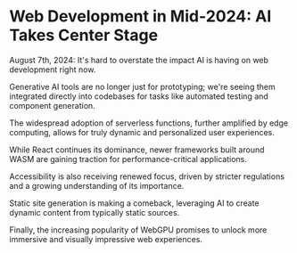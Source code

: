 # Web Development in Mid-2024: AI Takes Center Stage

August 7th, 2024: It's hard to overstate the impact AI is having on web development right now.

Generative AI tools are no longer just for prototyping; we're seeing them integrated directly into codebases for tasks like automated testing and component generation.

The widespread adoption of serverless functions, further amplified by edge computing, allows for truly dynamic and personalized user experiences.

While React continues its dominance, newer frameworks built around WASM are gaining traction for performance-critical applications.

Accessibility is also receiving renewed focus, driven by stricter regulations and a growing understanding of its importance.

Static site generation is making a comeback, leveraging AI to create dynamic content from typically static sources.

Finally, the increasing popularity of WebGPU promises to unlock more immersive and visually impressive web experiences.

